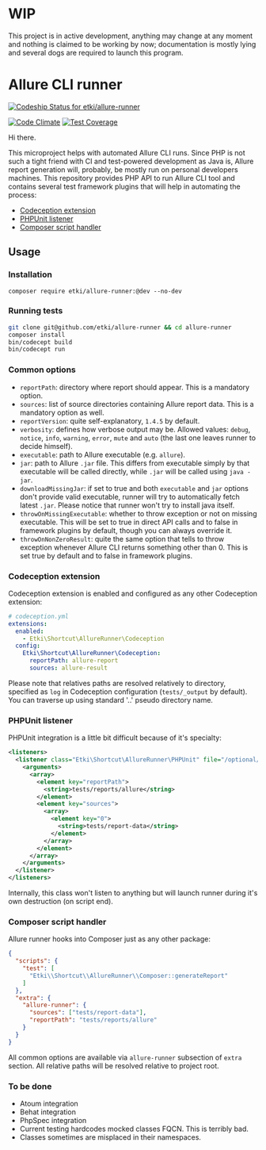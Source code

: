 # WIP

This project is in active development, anything may change at any moment and
nothing is claimed to be working by now; documentation is mostly lying and
several dogs are required to launch this program.

# Allure CLI runner

[ ![Codeship Status for etki/allure-runner](https://codeship.com/projects/70cc58f0-ecb6-0132-a083-1232bdb5f33c/status?branch=master)](https://codeship.com/projects/83798)

[![Code Climate](https://codeclimate.com/github/etki/allure-runner/badges/gpa.svg)](https://codeclimate.com/github/etki/allure-runner)
[![Test Coverage](https://codeclimate.com/github/etki/allure-runner/badges/coverage.svg)](https://codeclimate.com/github/etki/allure-runner/coverage)

Hi there.

This microproject helps with automated Allure CLI runs. Since PHP is not such a
tight friend with CI and test-powered development as Java is, Allure report
generation will, probably, be mostly run on personal developers machines. This
repository provides PHP API to run Allure CLI tool and contains several test
framework plugins that will help in automating the process:

* [Codeception extension](#codeception-extension)
* [PHPUnit listener](#phpunit-listener)
* [Composer script handler](#composer-script-handler)

## Usage

### Installation

`composer require etki/allure-runner:@dev --no-dev`

### Running tests

```bash
git clone git@github.com/etki/allure-runner && cd allure-runner
composer install
bin/codecept build
bin/codecept run
```

### Common options

* `reportPath`: directory where report should appear. This is a mandatory
option.
* `sources`: list of source directories containing Allure report data. This is
a mandatory option as well.
* `reportVersion`: quite self-explanatory, `1.4.5` by default.
* `verbosity`: defines how verbose output may be. Allowed values: `debug`,
`notice`, `info`, `warning`, `error`, `mute` and `auto` (the last one leaves
runner to decide himself).
* `executable`: path to Allure executable (e.g. `allure`).
* `jar`: path to Allure `.jar` file. This differs from executable simply by
that executable will be called directly, while `.jar` will be called using
`java -jar`.
* `downloadMissingJar`: if set to true and both `executable` and `jar` options
don't provide valid executable, runner will try to automatically fetch latest
`.jar`. Please notice that runner won't try to install java itself.
* `throwOnMissingExecutable`: whether to throw exception or not on missing
executable. This will be set to true in direct API calls and to false in
framework plugins by default, though you can always override it.
* `throwOnNonZeroResult`: quite the same option that tells to throw exception
whenever Allure CLI returns something other than 0. This is set true by default
and to false in framework plugins.

### Codeception extension

Codeception extension is enabled and configured as any other Codeception
extension:

```yml
# codeception.yml
extensions:
  enabled:
    - Etki\Shortcut\AllureRunner\Codeception
  config:
    Etki\Shortcut\AllureRunner\Codeception:
      reportPath: allure-report
      sources: allure-result
```

Please note that relatives paths are resolved relatively to directory, specified
as `log` in Codeception configuration (`tests/_output` by default). You can
traverse up using standard '..' pseudo directory name.

### PHPUnit listener

PHPUnit integration is a little bit difficult because of it's specialty:

```xml
<listeners>
  <listener class="Etki\Shortcut\AllureRunner\PHPUnit" file="/optional/path/to/MyListener.php">
    <arguments>
      <array>
        <element key="reportPath">
          <string>tests/reports/allure</string>
        </element>
        <element key="sources">
          <array>
            <element key="0">
              <string>tests/report-data</string>
            </element>
          </array>
        </element>
      </array>
    </arguments>
  </listener>
</listeners>
```

Internally, this class won't listen to anything but will launch runner during
it's own destruction (on script end).

### Composer script handler

Allure runner hooks into Composer just as any other package:

```json
{
  "scripts": {
    "test": [
      "Etki\\Shortcut\\AllureRunner\\Composer::generateReport"
    ]
  },
  "extra": {
    "allure-runner": {
      "sources": ["tests/report-data"],
      "reportPath": "tests/reports/allure"
    }
  }
}
```

All common options are available via `allure-runner` subsection of `extra`
section. All relative paths will be resolved relative to project root.

### To be done

* Atoum integration
* Behat integration
* PhpSpec integration
* Current testing hardcodes mocked classes FQCN. This is terribly bad.
* Classes sometimes are misplaced in their namespaces.
